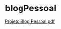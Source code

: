 # blogPessoal
[Projeto Blog Pessoal.pdf](https://github.com/TaisAnjos/blogPessoal/files/8708693/Projeto.Blog.Pessoal.pdf)
